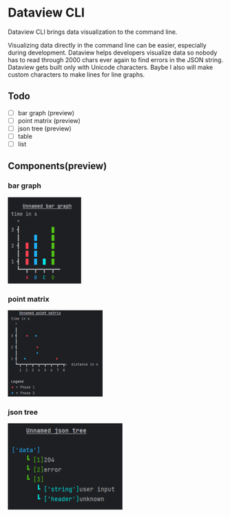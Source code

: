 # Dataview CLI
Dataview CLI brings data visualization to the command line.

Visualizing data directly in the command line can be easier, especially during development. Dataview helps developers visualize data so nobody has to read through 2000 chars ever again to find errors in the JSON string. Dataview gets built only with Unicode characters. Baybe I also will make custom characters to make lines for line graphs.

## Todo
- [ ] bar graph (preview)
- [ ] point matrix (preview)
- [ ] json tree (preview)
- [ ] table
- [ ] list

## Components(preview)
### bar graph
<img height="200" src="https://github.com/DerSton/dataview-cli/blob/main/media/bar-graph-example.png?raw=true"/>

### point matrix
<img height="200" src="https://github.com/DerSton/dataview-cli/blob/main/media/point-matrix-example.png?raw=true"/>

### json tree
<img height="200" src="https://github.com/DerSton/dataview-cli/blob/main/media/json-tree-example.png?raw=true"/>

